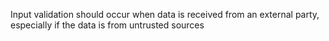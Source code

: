 Input validation should occur when data is received from an external party, especially if the data is from untrusted sources
